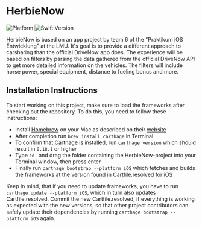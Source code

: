 # HerbieNow
![Platform](https://img.shields.io/badge/Platform-iOS-lightgrey.svg) ![Swift Version](https://img.shields.io/badge/Swift-v3-blue.svg)

HerbieNow is based on an app project by team 6 of the "Praktikum iOS Entwicklung" at the LMU. It's goal is to provide a different approach to carsharing than the official DriveNow app does. The experience will be based on filters by parsing the data gathered from the official DriveNow API to get more detailed information on the vehicles. The filters will include horse power, special equipment, distance to fueling bonus and more.

## Installation Instructions
To start working on this project, make sure to load the frameworks after checking out the repository. To do this, you need to follow these instructions:
* Install [Homebrew](http://brew.sh/) on your Mac as described on their [website](http://brew.sh/)
* After completion run `brew install carthage` in Terminal
* To confirm that [Carthage](https://github.com/Carthage/Carthage) is installed, run `carthage version` which should result in `0.18.1` or higher
* Type `cd ` and drag the folder containing the HerbieNow-project into your Terminal window, then press enter
* Finally run `carthage bootstrap --platform iOS` which fetches and builds the frameworks at the version found in Cartfile.resolved for iOS

Keep in mind, that if you need to update frameworks, you have to run `carthage update --platform iOS`, which in turn also updates Cartfile.resolved. Commit the new Cartfile.resolved, if everything is working as expected with the new versions, so that other project contributors can safely update their dependencies by running `carthage bootstrap --platform iOS` again.
